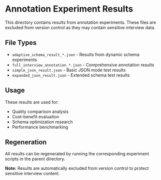 # Annotation Experiment Results

This directory contains results from annotation experiments. These files are excluded from version control as they may contain sensitive interview data.

## File Types

- `adaptive_schema_result_*.json` - Results from dynamic schema experiments
- `full_interview_annotation_*.json` - Comprehensive annotation results  
- `simple_json_result.json` - Basic JSON mode test results
- `expanded_json_result.json` - Extended schema test results

## Usage

These results are used for:
- Quality comparison analysis
- Cost-benefit evaluation
- Schema optimization research
- Performance benchmarking

## Regeneration

All results can be regenerated by running the corresponding experiment scripts in the parent directory.

**Note:** Results are automatically excluded from version control to protect sensitive interview content.